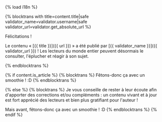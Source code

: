 {% load i18n %}

{% blocktrans with title=content.title|safe validator_name=validator.username|safe validator_url=validator.get_absolute_url %}

Félicitations !

Le contenu « [{{ title }}]({{ url }}) » a été publié par 
[{{ validator_name }}]({{ validator_url }}) ! Les lecteurs du monde entier 
peuvent désormais le consulter, l'éplucher et réagir à son sujet.

{% endblocktrans %}

{% if content.is_article %}
{% blocktrans %}
Fêtons-donc ça avec un smoothie ! :D
{% endblocktrans %}

{% else %}
{% blocktrans %}
Je vous conseille de rester à leur écoute afin d'apporter des corrections et/ou 
compléments : un contenu vivant et à jour est fort apprécié des lecteurs 
et bien plus gratifiant pour l'auteur !

Mais avant, fêtons-donc ça avec un smoothie ! :D
{% endblocktrans %}
{% endif %}

